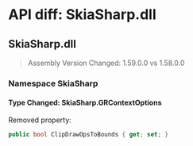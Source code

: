 # API diff: SkiaSharp.dll

## SkiaSharp.dll

> Assembly Version Changed: 1.59.0.0 vs 1.58.0.0

### Namespace SkiaSharp

#### Type Changed: SkiaSharp.GRContextOptions

Removed property:

```csharp
public bool ClipDrawOpsToBounds { get; set; }
```



